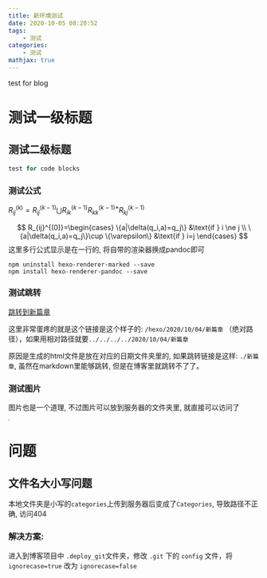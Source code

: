 ```yaml
---
title: 新环境测试
date: 2020-10-05 08:20:52
tags: 
	- 测试
categories: 
	- 测试
mathjax: true
---
```


test for blog

<!--more-->

# 测试一级标题

## 测试二级标题

```c++
test for code blocks
```



### 测试公式

$R_{ij}^{(k)}=R_{ij}^{(k-1)}\bigcup R_{ik}^{(k-1)}R_{kk}^{(k-1)*}          R_{kj}^{(k-1)}$


$$
R_{ij}^{(0)}=\begin{cases} \{a|\delta(q_i,a)=q_j\} &\text{if } i \ne j \\ \{a|\delta(q_i,a)=q_j\}\cup \{\varepsilon\} &\text{if } i=j \end{cases}
$$
这里多行公式显示是在一行的, 将自带的渲染器换成pandoc即可

```shell
npm uninstall hexo-renderer-marked --save
npm install hexo-renderer-pandoc --save
```



### 测试跳转

[跳转到新篇章](/hexo/2020/10/04/新篇章)

这里非常蛋疼的就是这个链接是这个样子的:    `/hexo/2020/10/04/新篇章`  （绝对路径），如果用相对路径就要`../../../../2020/10/04/新篇章`

原因是生成的html文件是放在对应的日期文件夹里的, 如果跳转链接是这样: `./新篇章`, 虽然在markdown里能够跳转, 但是在博客里就跳转不了了。



### 测试图片

图片也是一个道理, 不过图片可以放到服务器的文件夹里, 就直接可以访问了

<img src="https://lincyaw.xyz/blogimg/home.jpeg" style="zoom:20%;" />





# 问题

## 文件名大小写问题

本地文件夹是小写的`categories`上传到服务器后变成了`Categories`, 导致路径不正确, 访问404

### 解决方案:

进入到博客项目中 `.deploy_git`文件夹，修改 `.git` 下的 `config` 文件，将 `ignorecase=true` 改为 `ignorecase=false` 